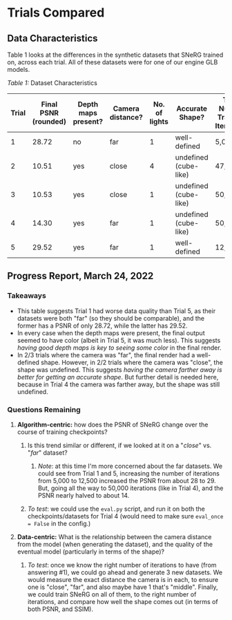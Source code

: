 # Trials Compared


## Data Characteristics


Table 1 looks at the differences in the synthetic datasets that SNeRG trained on, across each trial.
All of these datasets were for one of our engine GLB models.

*Table 1:* Dataset Characteristics

| **Trial**               |  **Final PSNR** (rounded) | **Depth maps present?** | **Camera distance?** |  **No. of lights**  | **Accurate Shape?** |  **Total Num of Training Iterations**
|-------------------------|-----------------|-------------------------|----------------------|---------------------|--------------|-------|
|   1       |    28.72   |   no | far  | 1  | well-defined  | 5,000
|   2       |    10.51   |   yes | close  | 4  | undefined (cube-like)  | 47,500
|   3       |    10.53   |   yes | close  | 1  | undefined (cube-like)   | 50,000
|   4       |    14.30   |   yes | far | 1  | undefined (cube-like)   | 50,000
|   5       |    29.52   |   yes | far  | 1  | well-defined  | 12,500

## Progress Report, March 24, 2022

### Takeaways

- This table suggests Trial 1 had worse data quality than Trial 5, as their datasets were both "far" (so they should be comparable), and the former has a PSNR of only  28.72, while the latter has 29.52.
- In every case when the depth maps were present, the final output seemed to have color (albeit in Trial 5, it was much less). This suggests *having good depth maps is key to seeing some color* in the final render.
- In 2/3 trials where the camera was "far", the final render had a well-defined shape. However, in 2/2 trials where the camera was "close", the shape was undefined. This suggests *having the camera farther away is better for getting an accurate shape*. But further detail is needed here, because in Trial 4 the camera was farther away, but the shape was still undefined.

### Questions Remaining

1. **Algorithm-centric:** how does the PSNR of SNeRG change over the course of training checkpoints?

    1. Is this trend similar or different, if we looked at it on a "*close*" vs. "*far*" dataset?
        1. *Note*: at this time I'm more concerned about the far datasets. We could see from Trial 1 and 5, increasing the number of iterations from 5,000 to 12,500 increased the PSNR from about 28 to 29. But, going all the way to 50,000 iterations (like in Trial 4), and the PSNR nearly halved to about 14.

    2. *To test*: we could use the `eval.py` script, and run it on both the checkpoints/datasets for Trial 4 (would need to make sure `eval_once = False` in the config.)

2. **Data-centric:** What is the relationship between the camera distance from the model (when generating the dataset), and the quality of the eventual model (particularly in terms of the shape)?

    1. *To test*: once we know the right number of iterations to have (from answering #1), we could go ahead and generate 3 new datasets. We would measure the exact distance the camera is in each, to ensure one is "close", "far", and also maybe have 1 that's "middle". Finally, we could train SNeRG on all of them, to the right number of iterations, and compare how well the shape comes out (in terms of both PSNR, and SSIM).


